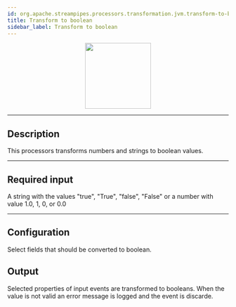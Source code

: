 ```yaml
---
id: org.apache.streampipes.processors.transformation.jvm.transform-to-boolean
title: Transform to boolean
sidebar_label: Transform to boolean
---
```


<!--
  ~ Licensed to the Apache Software Foundation (ASF) under one or more
  ~ contributor license agreements.  See the NOTICE file distributed with
  ~ this work for additional information regarding copyright ownership.
  ~ The ASF licenses this file to You under the Apache License, Version 2.0
  ~ (the "License"); you may not use this file except in compliance with
  ~ the License.  You may obtain a copy of the License at
  ~
  ~    http://www.apache.org/licenses/LICENSE-2.0
  ~
  ~ Unless required by applicable law or agreed to in writing, software
  ~ distributed under the License is distributed on an "AS IS" BASIS,
  ~ WITHOUT WARRANTIES OR CONDITIONS OF ANY KIND, either express or implied.
  ~ See the License for the specific language governing permissions and
  ~ limitations under the License.
  ~
  -->



<p align="center">
    <img src="/img/pipeline-elements/org.apache.streampipes.processors.transformation.jvm.transform-to-boolean/icon.png" width="150px;" class="pe-image-documentation"/>
</p>

***

## Description

This processors transforms numbers and strings to boolean values.


***

## Required input

A string with the values "true", "True", "false", "False" or a number with value 1.0, 1, 0, or 0.0

***

## Configuration

Select fields that should be converted to boolean.

## Output

Selected properties of input events are transformed to booleans.
When the value is not valid an error message is logged and the event is discarde.